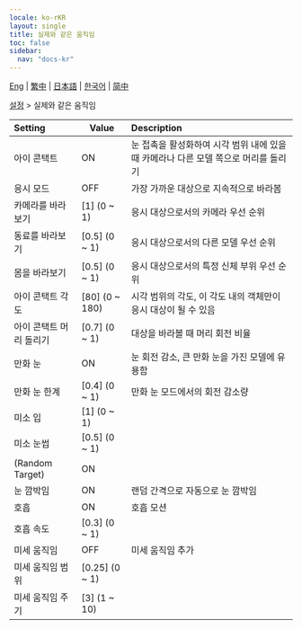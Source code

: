 ```yaml
---
locale: ko-rKR
layout: single
title: 실제와 같은 움직임
toc: false
sidebar:
  nav: "docs-kr"
---
```

[Eng](/dancexr/menu/2025.4/actor/lifelike_motions) | [繁中](/tw/dancexr/menu/2025.4/actor/lifelike_motions) | [日本語](/jp/dancexr/menu/2025.4/actor/lifelike_motions) | [한국어](/kr/dancexr/menu/2025.4/actor/lifelike_motions) | [简中](/zh/dancexr/menu/2025.4/actor/lifelike_motions)

[설정](../menu#설정) > 실제와 같은 움직임



| Setting | Value | Description |
| :--- | --- | :--- |
| 아이 콘택트 | ON | 눈 접촉을 활성화하여 시각 범위 내에 있을 때 카메라나 다른 모델 쪽으로 머리를 돌리기
| 응시 모드 | OFF | 가장 가까운 대상으로 지속적으로 바라봄
| 카메라를 바라보기 | [1] (0 ~ 1) | 응시 대상으로서의 카메라 우선 순위
| 동료를 바라보기 | [0.5] (0 ~ 1) | 응시 대상으로서의 다른 모델 우선 순위
| 몸을 바라보기 | [0.5] (0 ~ 1) | 응시 대상으로서의 특정 신체 부위 우선 순위
| 아이 콘택트 각도 | [80] (0 ~ 180) | 시각 범위의 각도, 이 각도 내의 객체만이 응시 대상이 될 수 있음
| 아이 콘택트 머리 돌리기 | [0.7] (0 ~ 1) | 대상을 바라볼 때 머리 회전 비율
| 만화 눈 | ON | 눈 회전 감소, 큰 만화 눈을 가진 모델에 유용함
| 만화 눈 한계 | [0.4] (0 ~ 1) | 만화 눈 모드에서의 회전 감소량
| 미소 입 | [1] (0 ~ 1) | 
| 미소 눈썹 | [0.5] (0 ~ 1) | 
| (Random Target) | ON | 
| 눈 깜박임 | ON | 랜덤 간격으로 자동으로 눈 깜박임
| 호흡 | ON | 호흡 모션
| 호흡 속도 | [0.3] (0 ~ 1) | 
| 미세 움직임 | OFF | 미세 움직임 추가
| 미세 움직임 범위 | [0.25] (0 ~ 1) | 
| 미세 움직임 주기 | [3] (1 ~ 10) | 
